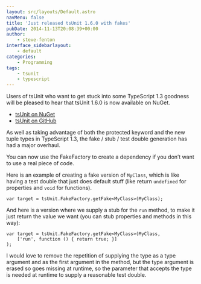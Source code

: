 ```yaml
---
layout: src/layouts/Default.astro
navMenu: false
title: 'Just released tsUnit 1.6.0 with fakes'
pubDate: 2014-11-13T20:08:39+00:00
author:
    - steve-fenton
interface_sidebarlayout:
    - default
categories:
    - Programming
tags:
    - tsunit
    - typescript
---
```


Users of tsUnit who want to get stuck into some TypeScript 1.3 goodness will be pleased to hear that tsUnit 1.6.0 is now available on NuGet.

- [tsUnit on NuGet](https://www.nuget.org/packages?q=tsunit)
- [tsUnit on GitHub](https://github.com/Steve-Fenton/tsUnit)

As well as taking advantage of both the protected keyword and the new tuple types in TypeScript 1.3, the fake / stub / test double generation has had a major overhaul.

You can now use the FakeFactory to create a dependency if you don’t want to use a real piece of code.

Here is an example of creating a fake version of `MyClass`, which is like having a test double that just does default stuff (like return `undefined` for properties and `void` for functions).

```
var target = tsUnit.FakeFactory.getFake<MyClass>(MyClass);
```
And here is a version where we supply a stub for the `run` method, to make it just return the value we want (you can stub properties and methods in this way):

```
var target = tsUnit.FakeFactory.getFake<MyClass>(MyClass,
    ['run', function () { return true; }]
);
```
I would love to remove the repetition of supplying the type as a type argument and as the first argument in the method, but the type argument is erased so goes missing at runtime, so the parameter that accepts the type is needed at runtime to supply a reasonable test double.
